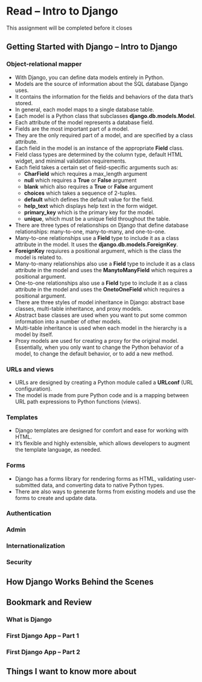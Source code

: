 # Read – Intro to Django

This assignment will be completed before it closes

## Getting Started with Django – Intro to Django

### Object-relational mapper

- With Django, you can define data models entirely in Python.  
- Models are the source of information about the SQL database Django uses.  
- It contains the information for the fields and behaviors of the data that’s stored.  
- In general, each model maps to a single database table.  
- Each model is a Python class that subclasses **django.db.models.Model**.  
- Each attribute of the model represents a database field.  
- Fields are the most important part of a model.  
- They are the only required part of a model, and are specified by a class attribute.  
- Each field in the model is an instance of the appropriate **Field** class.  
- Field class types are determined by the column type, default HTML widget, and minimal validation requirements.  
- Each field takes a certain set of field-specific arguments such as:  
  - **CharField** which requires a max_length argument  
  - **null** which requires a **True** or **False** argument  
  - **blank** which also requires a **True** or **False** argument  
  - **choices** which takes a sequence of 2-tuples.  
  - **default** which defines the default value for the field.  
  - **help_text** which displays help text in the form widget.  
  - **primary_key** which is the primary key for the model.  
  - **unique**, which must be a unique field throughout the table.  
- There are three types of relationships on Django that define database relationships: many-to-one, many-to-many, and one-to-one.  
- Many-to-one relationships use a **Field** type to include it as a class attribute in the model. It uses the **django.db.models.ForeignKey**.  
- **ForeignKey** requiures a positional argument, which is the class the model is related to.  
- Many-to-many relationships also use a **Field** type to include it as a class attribute in the model and uses the **ManytoManyField** which requires a positional argument.  
- One-to-one relationships also use a **Field** type to include it as a class attribute in the model and uses the **OnetoOneField** which requires a positional argument.  
- There are three styles of model inheritance in Django: abstract base classes, multi-table inheritance, and proxy models.  
- Abstract base classes are used when you want to put some common information into a number of other models.  
- Multi-table inheritance is used when each model in the hierarchy is a model by itself.  
- Proxy models are used for creating a proxy for the original model. Essentially, when you only want to change the Python behavior of a model, to change the default behavior, or to add a new method.  

### URLs and views

- URLs are designed by creating a Python module called a **URLconf** (URL configuration).  
- The model is made from pure Python code and is a mapping between URL path expressions to Python functions (views).  

### Templates

- Django templates are designed for comfort and ease for working with HTML.  
- It’s flexible and highly extensible, which allows developers to augment the template language, as needed.  

### Forms

- Django has a forms library for rendering forms as HTML, validating user-submitted data, and converting data to native Python types.  
- There are also ways to generate forms from existing models and use the forms to create and update data.  

### Authentication

### Admin

### Internationalization

### Security

## How Django Works Behind the Scenes

## Bookmark and Review

### What is Django

### First Django App – Part 1

### First Django App – Part 2

## Things I want to know more about
